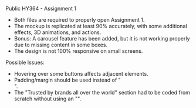 Public HY364 - Assignment 1

- Both files are required to properly open Assignment 1.
- The mockup is replicated at least 90% accurately, with some additional effects, 3D animations, and actions.
- Bonus: A carousel feature has been added, but it is not working properly due to missing content in some boxes.
- The design is not 100% responsive on small screens.

Possible Issues:
- Hovering over some buttons affects adjacent elements.
- Padding/margin should be used instead of "<br>".
- The "Trusted by brands all over the world" section had to be coded from scratch without using an "<img>".
